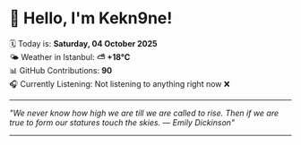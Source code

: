 # 👋 Hello, I'm Kekn9ne!

🗓️ Today is: **Saturday, 04 October 2025**  
🌤️ Weather in Istanbul: **⛅️  +18°C**  
📊 GitHub Contributions: **90**  
🎧 Currently Listening: Not listening to anything right now ❌

---

_"We never know how high we are till we are called to rise. Then if we are true to form our statures touch the skies. — *Emily Dickinson*"_

---
